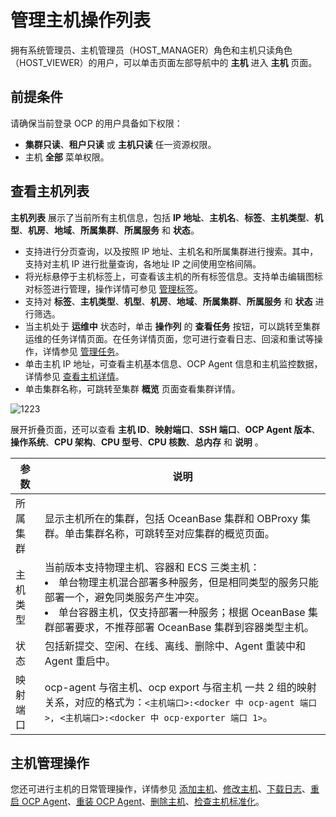 # 管理主机操作列表

拥有系统管理员、主机管理员（HOST_MANAGER）角色和主机只读角色（HOST_VIEWER）的用户，可以单击页面左部导航中的 **主机** 进入 **主机** 页面。

## 前提条件

请确保当前登录 OCP 的用户具备如下权限：

* **集群只读**、**租户只读** 或 **主机只读** 任一资源权限。
* 主机 **全部** 菜单权限。

## 查看主机列表

**主机列表** 展示了当前所有主机信息，包括 **IP 地址**、**主机名**、**标签**、**主机类型**、**机型**、**机房**、**地域**、**所属集群**、**所属服务** 和 **状态**。

* 支持进行分页查询，以及按照 IP 地址、主机名和所属集群进行搜索。其中，支持对主机 IP 进行批量查询，各地址 IP 之间使用空格间隔。
* 将光标悬停于主机标签上，可查看该主机的所有标签信息。支持单击编辑图标对标签进行管理，操作详情可参见 [管理标签](../1600.system-management-features/300.manage-tags/100.tags-overview.md)。
* 支持对 **标签**、**主机类型**、**机型**、**机房**、**地域**、**所属集群**、**所属服务** 和 **状态** 进行筛选。
* 当主机处于 **运维中** 状态时，单击 **操作列** 的 **查看任务** 按钮，可以跳转至集群运维的任务详情页面。在任务详情页面，您可进行查看日志、回滚和重试等操作，详情参见 [管理任务](../1600.system-management-features/600.manage-tasks.md)。
* 单击主机 IP 地址，可查看主机基本信息、OCP Agent 信息和主机监控数据，详情参见 [查看主机详情](150.view-a-host-overview.md)。
* 单击集群名称，可跳转至集群 **概览** 页面查看集群详情。

![1223](https://obbusiness-private.oss-cn-shanghai.aliyuncs.com/doc/img/ocp/430/%E4%B8%BB%E6%9C%BA%E5%88%97%E8%A1%A8.png)

展开折叠页面，还可以查看 **主机 ID**、**映射端口**、**SSH 端口**、**OCP Agent 版本**、**操作系统**、**CPU 架构**、**CPU 型号**、**CPU 核数**、**总内存** 和 **说明** 。

|   参数   |     说明        |
|--------|-----------|
| 所属集群   | 显示主机所在的集群，包括 OceanBase 集群和 OBProxy 集群。单击集群名称，可跳转至对应集群的概览页面。      |
| 主机类型   | 当前版本支持物理主机、容器和 ECS 三类主机：<li>单台物理主机混合部署多种服务，但是相同类型的服务只能部署一个，避免同类服务产生冲突。</li><li> 单台容器主机，仅支持部署一种服务；根据 OceanBase 集群部署要求，不推荐部署 OceanBase 集群到容器类型主机。 </li>  |
| 状态     | 包括新提交、空闲、在线、离线、删除中、Agent 重装中和 Agent 重启中。    |
| 映射端口 | ocp-agent 与宿主机、ocp export 与宿主机 一共 2 组的映射关系，对应的格式为：`<主机端口>:<docker 中 ocp-agent 端口>, <主机端口>:<docker 中 ocp-exporter 端口 1>`。       |

## 主机管理操作

您还可进行主机的日常管理操作，详情参见 [添加主机](200.add-a-host.md)、[修改主机](300.modify-host.md)、[下载日志](../1300.log-service/200.download-log.md)、[重启 OCP Agent](400.restart-the-ocp-agent.md)、[重装 OCP Agent](500.reinstall-ocp-agent.md)、[删除主机](550.delete-a-host.md)、[检查主机标准化](600.normalization-agent.md)。
